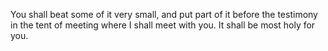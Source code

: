 You shall beat some of it very small, and put part of it before the testimony in the tent of meeting where I shall meet with you. It shall be most holy for you.
